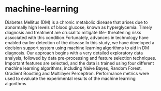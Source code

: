 # machine-learning


Diabetes Mellitus (DM) is a chronic metabolic disease that arises due to abnormally high levels of blood glucose, known as hyperglycemia. Timely diagnosis and treatment are crucial to mitigate life- threatening risks associated with this condition.Fortunately, advances in technology have enabled earlier detection of the disease.In this study, we have developed a decision support system using machine learning algorithms to aid in DM diagnosis.
Our approach begins with a very detailed exploratory data analysis, followed by data pre-processing and feature selection techniques. Important features are selected, and the data is trained using four different machine learning algorithms, including Naïve Bayes, Random Forest, Gradient Boosting and Multilayer Perceptron. Performance metrics were used to evaluate the experimental results of the machine learning algorithms.
